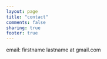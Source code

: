```yaml
---
layout: page
title: "contact"
comments: false
sharing: true
footer: true
---
```


email: firstname lastname at gmail.com
